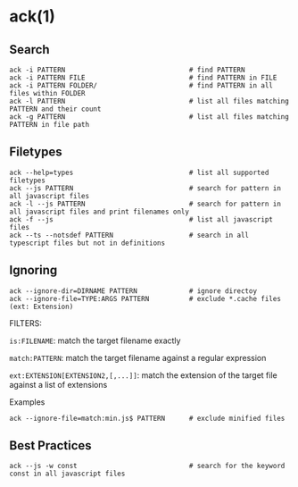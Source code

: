 
# ack(1)

## Search

    ack -i PATTERN                               # find PATTERN 
    ack -i PATTERN FILE                          # find PATTERN in FILE
    ack -i PATTERN FOLDER/                       # find PATTERN in all files within FOLDER
    ack -l PATTERN                               # list all files matching PATTERN and their count
    ack -g PATTERN                               # list all files matching PATTERN in file path

## Filetypes

    ack --help=types                             # list all supported filetypes
    ack --js PATTERN                             # search for pattern in all javascript files
    ack -l --js PATTERN                          # search for pattern in all javascript files and print filenames only
    ack -f --js                                  # list all javascript files
    ack --ts --notsdef PATTERN                   # search in all typescript files but not in definitions

## Ignoring

    ack --ignore-dir=DIRNAME PATTERN             # ignore directoy
    ack --ignore-file=TYPE:ARGS PATTERN          # exclude *.cache files (ext: Extension)

FILTERS:

`is:FILENAME`: match the target filename exactly

`match:PATTERN`: match the target filename against a regular expression

`ext:EXTENSION[EXTENSION2,[,...]]`: match the extension of the target file against a list of extensions

Examples

    ack --ignore-file=match:min.js$ PATTERN      # exclude minified files

## Best Practices

    ack --js -w const                            # search for the keyword const in all javascript files
